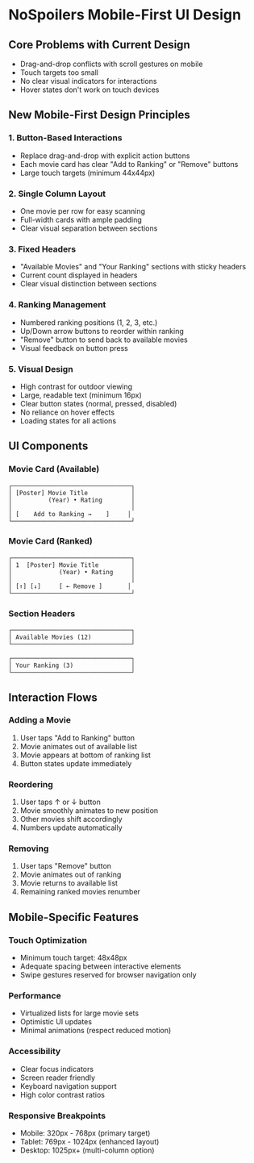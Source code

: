 # NoSpoilers Mobile-First UI Design

## Core Problems with Current Design
- Drag-and-drop conflicts with scroll gestures on mobile
- Touch targets too small
- No clear visual indicators for interactions
- Hover states don't work on touch devices

## New Mobile-First Design Principles

### 1. Button-Based Interactions
- Replace drag-and-drop with explicit action buttons
- Each movie card has clear "Add to Ranking" or "Remove" buttons
- Large touch targets (minimum 44x44px)

### 2. Single Column Layout
- One movie per row for easy scanning
- Full-width cards with ample padding
- Clear visual separation between sections

### 3. Fixed Headers
- "Available Movies" and "Your Ranking" sections with sticky headers
- Current count displayed in headers
- Clear visual distinction between sections

### 4. Ranking Management
- Numbered ranking positions (1, 2, 3, etc.)
- Up/Down arrow buttons to reorder within ranking
- "Remove" button to send back to available movies
- Visual feedback on button press

### 5. Visual Design
- High contrast for outdoor viewing
- Large, readable text (minimum 16px)
- Clear button states (normal, pressed, disabled)
- No reliance on hover effects
- Loading states for all actions

## UI Components

### Movie Card (Available)
```
┌─────────────────────────────────┐
│ [Poster] Movie Title            │
│          (Year) • Rating        │
│                                 │
│ [    Add to Ranking →    ]     │
└─────────────────────────────────┘
```

### Movie Card (Ranked)
```
┌─────────────────────────────────┐
│ 1  [Poster] Movie Title         │
│             (Year) • Rating     │
│                                 │
│ [↑] [↓]     [ ← Remove ]       │
└─────────────────────────────────┘
```

### Section Headers
```
┌─────────────────────────────────┐
│ Available Movies (12)           │
└─────────────────────────────────┘

┌─────────────────────────────────┐
│ Your Ranking (3)                │
└─────────────────────────────────┘
```

## Interaction Flows

### Adding a Movie
1. User taps "Add to Ranking" button
2. Movie animates out of available list
3. Movie appears at bottom of ranking list
4. Button states update immediately

### Reordering
1. User taps ↑ or ↓ button
2. Movie smoothly animates to new position
3. Other movies shift accordingly
4. Numbers update automatically

### Removing
1. User taps "Remove" button
2. Movie animates out of ranking
3. Movie returns to available list
4. Remaining ranked movies renumber

## Mobile-Specific Features

### Touch Optimization
- Minimum touch target: 48x48px
- Adequate spacing between interactive elements
- Swipe gestures reserved for browser navigation only

### Performance
- Virtualized lists for large movie sets
- Optimistic UI updates
- Minimal animations (respect reduced motion)

### Accessibility
- Clear focus indicators
- Screen reader friendly
- Keyboard navigation support
- High color contrast ratios

### Responsive Breakpoints
- Mobile: 320px - 768px (primary target)
- Tablet: 769px - 1024px (enhanced layout)
- Desktop: 1025px+ (multi-column option)